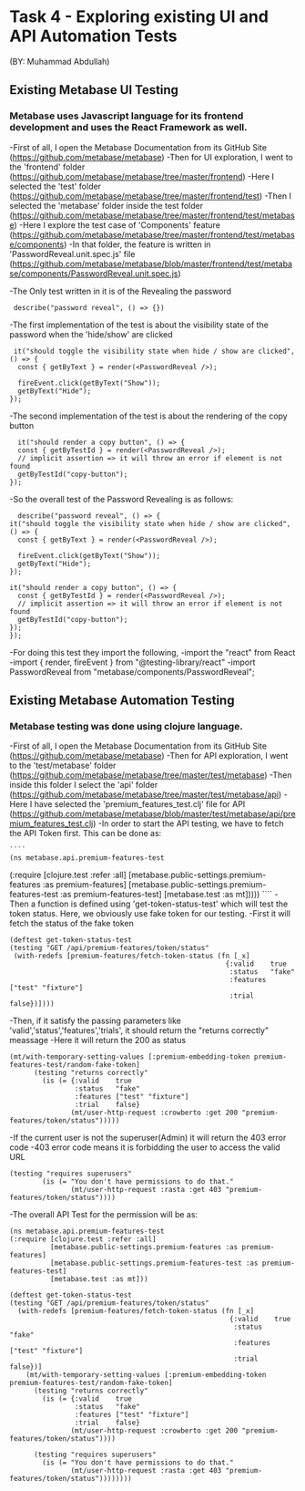 # Task 4 - Exploring existing UI and API Automation Tests
(BY: Muhammad Abdullah)
## Existing Metabase UI Testing
### Metabase uses Javascript language for its frontend development and uses the React Framework as well. 
-First of all, I open the Metabase Documentation from its GitHub Site (https://github.com/metabase/metabase)
-Then for UI exploration, I went to the 'frontend' folder (https://github.com/metabase/metabase/tree/master/frontend)
-Here I selected the 'test' folder (https://github.com/metabase/metabase/tree/master/frontend/test)
-Then I selected the 'metabase' folder inside the test folder (https://github.com/metabase/metabase/tree/master/frontend/test/metabase)
-Here I explore the test case of 'Components' feature (https://github.com/metabase/metabase/tree/master/frontend/test/metabase/components)
-In that folder, the feature is written in 'PasswordReveal.unit.spec.js' file 
           (https://github.com/metabase/metabase/blob/master/frontend/test/metabase/components/PasswordReveal.unit.spec.js)
           
           
-The Only test written in it is of the Revealing the password 

  ````
   describe("password reveal", () => {})
  ````
   
   
-The first implementation of the test is about the visibility state of the password when the 'hide/show' are clicked

  ````
   it("should toggle the visibility state when hide / show are clicked", () => {
    const { getByText } = render(<PasswordReveal />);

    fireEvent.click(getByText("Show"));
    getByText("Hide");
  });
  ````
  
  
-The second implementation of the test is about the rendering of the copy button

  ````
    it("should render a copy button", () => {
    const { getByTestId } = render(<PasswordReveal />);
    // implicit assertion => it will throw an error if element is not found
    getByTestId("copy-button");
  });
  ````
  
  
-So the overall test of the Password Revealing is as follows:

  ````
    describe("password reveal", () => {
  it("should toggle the visibility state when hide / show are clicked", () => {
    const { getByText } = render(<PasswordReveal />);

    fireEvent.click(getByText("Show"));
    getByText("Hide");
  });

  it("should render a copy button", () => {
    const { getByTestId } = render(<PasswordReveal />);
    // implicit assertion => it will throw an error if element is not found
    getByTestId("copy-button");
  });
});
 ````
 
-For doing this test they import the following, 
      -import the "react" from React
      -import { render, fireEvent } from "@testing-library/react"
      -import PasswordReveal from "metabase/components/PasswordReveal";
      
## Existing Metabase Automation Testing
### Metabase testing was done using clojure language. 
-First of all, I open the Metabase Documentation from its GitHub Site (https://github.com/metabase/metabase)
-Then for API exploration, I went to the 'test/metabase' folder (https://github.com/metabase/metabase/tree/master/test/metabase)
-Then inside this folder I select the 'api' folder (https://github.com/metabase/metabase/tree/master/test/metabase/api)
-Here I have selected the 'premium_features_test.clj' file for API (https://github.com/metabase/metabase/blob/master/test/metabase/api/premium_features_test.clj)
-In order to start the API testing, we have to fetch the API Token first. This can be done as:

    ````
    (ns metabase.api.premium-features-test
  (:require [clojure.test :refer :all]
            [metabase.public-settings.premium-features :as premium-features]
            [metabase.public-settings.premium-features-test :as premium-features-test]
            [metabase.test :as mt]))))
    ````
-Then a function is defined using 'get-token-status-test' which will test the token status. Here, we obviously use fake token for our testing.
-First it will fetch the status of the fake token
   
   ````
   (deftest get-token-status-test
  (testing "GET /api/premium-features/token/status"
    (with-redefs [premium-features/fetch-token-status (fn [_x]
                                                        {:valid    true
                                                         :status   "fake"
                                                         :features ["test" "fixture"]
                                                         :trial    false})])))
   ````
   
-Then, if it satisfy the passing parameters like 'valid','status','features','trials', it should return the "returns correctly" meassage
-Here it will return the 200 as status

  ````
  (mt/with-temporary-setting-values [:premium-embedding-token premium-features-test/random-fake-token]
        (testing "returns correctly"
          (is (= {:valid    true
                  :status   "fake"
                  :features ["test" "fixture"]
                  :trial    false}
                 (mt/user-http-request :crowberto :get 200 "premium-features/token/status")))))
  ````
-If the current user is not the superuser(Admin) it will return the 403 error code
-403 error code means it is forbidding the user to access the valid URL

  ````
  (testing "requires superusers"
          (is (= "You don't have permissions to do that."
                 (mt/user-http-request :rasta :get 403 "premium-features/token/status"))))
  ````
  
-The overall API Test for the permission will be as:

  ````
  (ns metabase.api.premium-features-test
  (:require [clojure.test :refer :all]
            [metabase.public-settings.premium-features :as premium-features]
            [metabase.public-settings.premium-features-test :as premium-features-test]
            [metabase.test :as mt]))

(deftest get-token-status-test
  (testing "GET /api/premium-features/token/status"
    (with-redefs [premium-features/fetch-token-status (fn [_x]
                                                        {:valid    true
                                                         :status   "fake"
                                                         :features ["test" "fixture"]
                                                         :trial    false})]
      (mt/with-temporary-setting-values [:premium-embedding-token premium-features-test/random-fake-token]
        (testing "returns correctly"
          (is (= {:valid    true
                  :status   "fake"
                  :features ["test" "fixture"]
                  :trial    false}
                 (mt/user-http-request :crowberto :get 200 "premium-features/token/status"))))

        (testing "requires superusers"
          (is (= "You don't have permissions to do that."
                 (mt/user-http-request :rasta :get 403 "premium-features/token/status"))))))))
   `````
